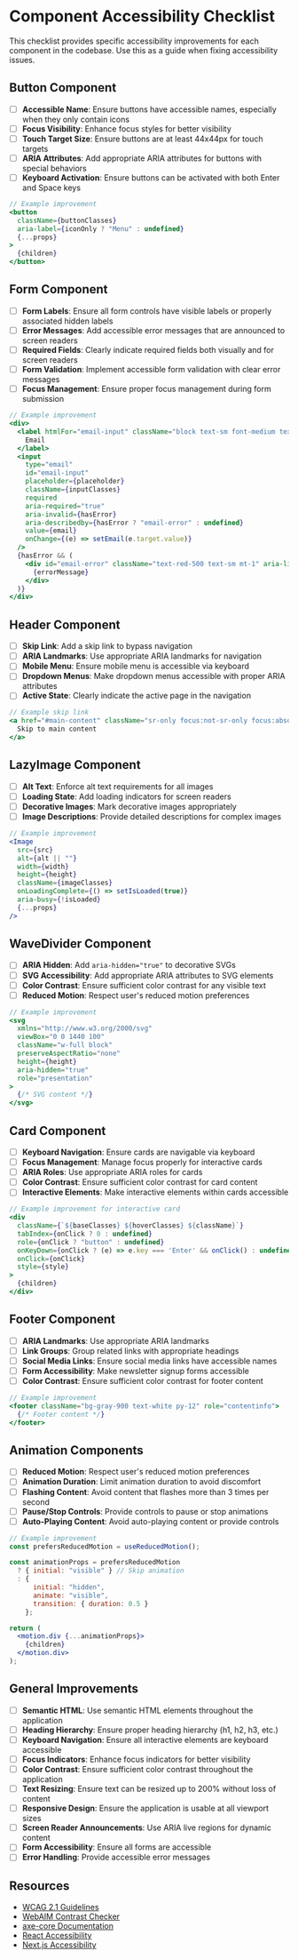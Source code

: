 # Component Accessibility Checklist

This checklist provides specific accessibility improvements for each component in the codebase. Use this as a guide when fixing accessibility issues.

## Button Component

- [ ] **Accessible Name**: Ensure buttons have accessible names, especially when they only contain icons
- [ ] **Focus Visibility**: Enhance focus styles for better visibility
- [ ] **Touch Target Size**: Ensure buttons are at least 44x44px for touch targets
- [ ] **ARIA Attributes**: Add appropriate ARIA attributes for buttons with special behaviors
- [ ] **Keyboard Activation**: Ensure buttons can be activated with both Enter and Space keys

```jsx
// Example improvement
<button 
  className={buttonClasses} 
  aria-label={iconOnly ? "Menu" : undefined}
  {...props}
>
  {children}
</button>
```

## Form Component

- [ ] **Form Labels**: Ensure all form controls have visible labels or properly associated hidden labels
- [ ] **Error Messages**: Add accessible error messages that are announced to screen readers
- [ ] **Required Fields**: Clearly indicate required fields both visually and for screen readers
- [ ] **Form Validation**: Implement accessible form validation with clear error messages
- [ ] **Focus Management**: Ensure proper focus management during form submission

```jsx
// Example improvement
<div>
  <label htmlFor="email-input" className="block text-sm font-medium text-gray-700 mb-1">
    Email
  </label>
  <input
    type="email"
    id="email-input"
    placeholder={placeholder}
    className={inputClasses}
    required
    aria-required="true"
    aria-invalid={hasError}
    aria-describedby={hasError ? "email-error" : undefined}
    value={email}
    onChange={(e) => setEmail(e.target.value)}
  />
  {hasError && (
    <div id="email-error" className="text-red-500 text-sm mt-1" aria-live="polite">
      {errorMessage}
    </div>
  )}
</div>
```

## Header Component

- [ ] **Skip Link**: Add a skip link to bypass navigation
- [ ] **ARIA Landmarks**: Use appropriate ARIA landmarks for navigation
- [ ] **Mobile Menu**: Ensure mobile menu is accessible via keyboard
- [ ] **Dropdown Menus**: Make dropdown menus accessible with proper ARIA attributes
- [ ] **Active State**: Clearly indicate the active page in the navigation

```jsx
// Example skip link
<a href="#main-content" className="sr-only focus:not-sr-only focus:absolute focus:p-4 focus:bg-white focus:z-50">
  Skip to main content
</a>
```

## LazyImage Component

- [ ] **Alt Text**: Enforce alt text requirements for all images
- [ ] **Loading State**: Add loading indicators for screen readers
- [ ] **Decorative Images**: Mark decorative images appropriately
- [ ] **Image Descriptions**: Provide detailed descriptions for complex images

```jsx
// Example improvement
<Image
  src={src}
  alt={alt || ""}
  width={width}
  height={height}
  className={imageClasses}
  onLoadingComplete={() => setIsLoaded(true)}
  aria-busy={!isLoaded}
  {...props}
/>
```

## WaveDivider Component

- [ ] **ARIA Hidden**: Add `aria-hidden="true"` to decorative SVGs
- [ ] **SVG Accessibility**: Add appropriate ARIA attributes to SVG elements
- [ ] **Color Contrast**: Ensure sufficient color contrast for any visible text
- [ ] **Reduced Motion**: Respect user's reduced motion preferences

```jsx
// Example improvement
<svg
  xmlns="http://www.w3.org/2000/svg"
  viewBox="0 0 1440 100"
  className="w-full block"
  preserveAspectRatio="none"
  height={height}
  aria-hidden="true"
  role="presentation"
>
  {/* SVG content */}
</svg>
```

## Card Component

- [ ] **Keyboard Navigation**: Ensure cards are navigable via keyboard
- [ ] **Focus Management**: Manage focus properly for interactive cards
- [ ] **ARIA Roles**: Use appropriate ARIA roles for cards
- [ ] **Color Contrast**: Ensure sufficient color contrast for card content
- [ ] **Interactive Elements**: Make interactive elements within cards accessible

```jsx
// Example improvement for interactive card
<div
  className={`${baseClasses} ${hoverClasses} ${className}`}
  tabIndex={onClick ? 0 : undefined}
  role={onClick ? "button" : undefined}
  onKeyDown={onClick ? (e) => e.key === 'Enter' && onClick() : undefined}
  onClick={onClick}
  style={style}
>
  {children}
</div>
```

## Footer Component

- [ ] **ARIA Landmarks**: Use appropriate ARIA landmarks
- [ ] **Link Groups**: Group related links with appropriate headings
- [ ] **Social Media Links**: Ensure social media links have accessible names
- [ ] **Form Accessibility**: Make newsletter signup forms accessible
- [ ] **Color Contrast**: Ensure sufficient color contrast for footer content

```jsx
// Example improvement
<footer className="bg-gray-900 text-white py-12" role="contentinfo">
  {/* Footer content */}
</footer>
```

## Animation Components

- [ ] **Reduced Motion**: Respect user's reduced motion preferences
- [ ] **Animation Duration**: Limit animation duration to avoid discomfort
- [ ] **Flashing Content**: Avoid content that flashes more than 3 times per second
- [ ] **Pause/Stop Controls**: Provide controls to pause or stop animations
- [ ] **Auto-Playing Content**: Avoid auto-playing content or provide controls

```jsx
// Example improvement
const prefersReducedMotion = useReducedMotion();

const animationProps = prefersReducedMotion
  ? { initial: "visible" } // Skip animation
  : { 
      initial: "hidden",
      animate: "visible",
      transition: { duration: 0.5 }
    };

return (
  <motion.div {...animationProps}>
    {children}
  </motion.div>
);
```

## General Improvements

- [ ] **Semantic HTML**: Use semantic HTML elements throughout the application
- [ ] **Heading Hierarchy**: Ensure proper heading hierarchy (h1, h2, h3, etc.)
- [ ] **Keyboard Navigation**: Ensure all interactive elements are keyboard accessible
- [ ] **Focus Indicators**: Enhance focus indicators for better visibility
- [ ] **Color Contrast**: Ensure sufficient color contrast throughout the application
- [ ] **Text Resizing**: Ensure text can be resized up to 200% without loss of content
- [ ] **Responsive Design**: Ensure the application is usable at all viewport sizes
- [ ] **Screen Reader Announcements**: Use ARIA live regions for dynamic content
- [ ] **Form Accessibility**: Ensure all forms are accessible
- [ ] **Error Handling**: Provide accessible error messages

## Resources

- [WCAG 2.1 Guidelines](https://www.w3.org/TR/WCAG21/)
- [WebAIM Contrast Checker](https://webaim.org/resources/contrastchecker/)
- [axe-core Documentation](https://github.com/dequelabs/axe-core)
- [React Accessibility](https://reactjs.org/docs/accessibility.html)
- [Next.js Accessibility](https://nextjs.org/docs/advanced-features/accessibility)
